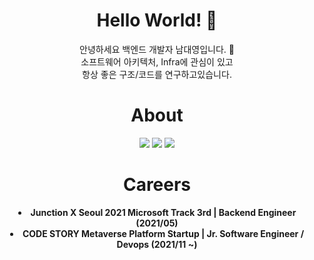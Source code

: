 <div align=center>
  <h1>Hello World! 🌈</h1>
  안녕하세요 백엔드 개발자 남대영입니다. 🧐<br>
  소프트웨어 아키텍처, Infra에 관심이 있고 <br>
  항상 좋은 구조/코드를 연구하고있습니다.
</div>
<div align=center>
  <h1> About </h1>
</div>
<div align=center>
  <a href="https://hits.seeyoufarm.com"><img src="https://hits.seeyoufarm.com/api/count/incr/badge.svg?url=https%3A%2F%2Fgithub.com%2devdynam0507%2Fhit-counter"/></a>
  <a align=center href="https://velog.io/@devdynam0507"><img src="https://img.shields.io/badge/velog-1DBF73?style=flat-square&logo=Vimeo&logoColor=white"/></a>
  <img src="http://mazassumnida.wtf/api/mini/generate_badge?boj=dynam0507"/>
</div>
<div align=center>
  <h1> Careers </h1>
</div>
<div align=center>
  <li> <b>Junction X Seoul 2021 Microsoft Track 3rd | Backend Engineer (2021/05)</b> </li>
  <li> <b>CODE STORY Metaverse Platform Startup | Jr. Software Engineer / Devops (2021/11 ~)</b></li>
</div>
